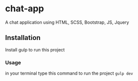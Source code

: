 # chat-app
A chat application using HTML, SCSS, Bootstrap, JS, Jquery

## Installation
Install gulp to run this project

### Usage
in your terminal type this command to run the project
`
gulp dev
`
